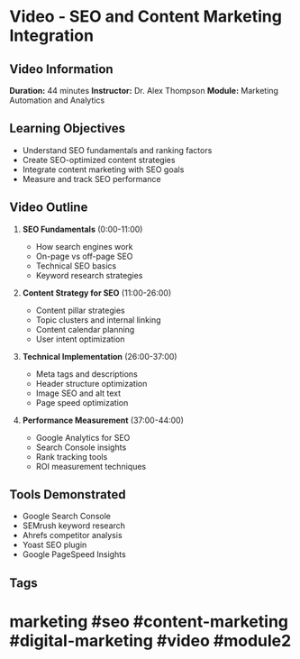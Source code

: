 # Video - SEO and Content Marketing Integration

## Video Information

**Duration:** 44 minutes
**Instructor:** Dr. Alex Thompson
**Module:** Marketing Automation and Analytics

## Learning Objectives

- Understand SEO fundamentals and ranking factors
- Create SEO-optimized content strategies
- Integrate content marketing with SEO goals
- Measure and track SEO performance

## Video Outline

1. **SEO Fundamentals** (0:00-11:00)
   - How search engines work
   - On-page vs off-page SEO
   - Technical SEO basics
   - Keyword research strategies

2. **Content Strategy for SEO** (11:00-26:00)
   - Content pillar strategies
   - Topic clusters and internal linking
   - Content calendar planning
   - User intent optimization

3. **Technical Implementation** (26:00-37:00)
   - Meta tags and descriptions
   - Header structure optimization
   - Image SEO and alt text
   - Page speed optimization

4. **Performance Measurement** (37:00-44:00)
   - Google Analytics for SEO
   - Search Console insights
   - Rank tracking tools
   - ROI measurement techniques

## Tools Demonstrated

- Google Search Console
- SEMrush keyword research
- Ahrefs competitor analysis
- Yoast SEO plugin
- Google PageSpeed Insights

## Tags

# marketing #seo #content-marketing #digital-marketing #video #module2

